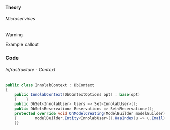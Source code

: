####  Theory    
  
  
###### Microservices   
> [!WARNING]  
> Example callout


### Code

###### Infrastructure - Context

```cs
public class InnolabContext : DbContext  
{  
    public InnolabContext(DbContextOptions opt) : base(opt)  
    {    }  
    public DbSet<InnolabUser> Users => Set<InnolabUser>();  
    public DbSet<Reservation> Reservations => Set<Reservation>();  
    protected override void OnModelCreating(ModelBuilder modelBuilder)  
    {        modelBuilder.Entity<InnolabUser>().HasIndex(u => u.Email).IsUnique();  
    }}
```

